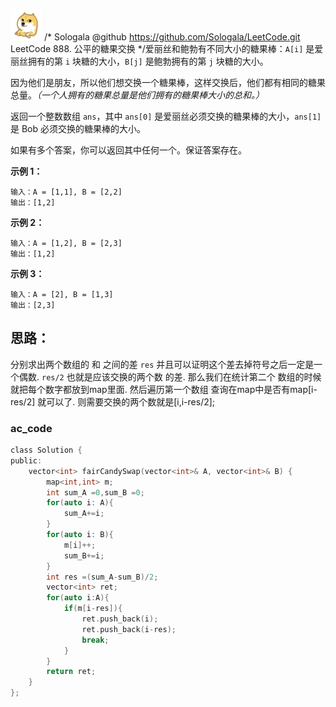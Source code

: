 ![](https://github.com/Sologala/SomeThings/blob/master/face.jpg?raw=true)
/*
    Sologala   @github    https://github.com/Sologala/LeetCode.git
    LeetCode   888. 公平的糖果交换
*/爱丽丝和鲍勃有不同大小的糖果棒：`A[i]` 是爱丽丝拥有的第 `i` 块糖的大小，`B[j]` 是鲍勃拥有的第 `j` 块糖的大小。

因为他们是朋友，所以他们想交换一个糖果棒，这样交换后，他们都有相同的糖果总量。*（一个人拥有的糖果总量是他们拥有的糖果棒大小的总和。）*

返回一个整数数组 `ans`，其中 `ans[0]` 是爱丽丝必须交换的糖果棒的大小，`ans[1]` 是 Bob 必须交换的糖果棒的大小。

如果有多个答案，你可以返回其中任何一个。保证答案存在。

 

**示例 1：**

```
输入：A = [1,1], B = [2,2]
输出：[1,2]
```

**示例 2：**

```
输入：A = [1,2], B = [2,3]
输出：[1,2]
```

**示例 3：**

```
输入：A = [2], B = [1,3]
输出：[2,3]
```

## **思路：**

分别求出两个数组的 和 之间的差 `res` 并且可以证明这个差去掉符号之后一定是一个偶数. `res/2` 也就是应该交换的两个数 的差. 那么我们在统计第二个 数组的时候 就把每个数字都放到map里面. 然后遍历第一个数组 查询在map中是否有map[i-res/2] 就可以了. 则需要交换的两个数就是[i,i-res/2];

### **ac_code**

```c
class Solution {
public:
    vector<int> fairCandySwap(vector<int>& A, vector<int>& B) {
        map<int,int> m;
        int sum_A =0,sum_B =0;
        for(auto i: A){
            sum_A+=i;
        }
        for(auto i: B){
            m[i]++;
            sum_B+=i;
        }
        int res =(sum_A-sum_B)/2;
        vector<int> ret;
        for(auto i:A){
            if(m[i-res]){
                ret.push_back(i);
                ret.push_back(i-res);
                break;
            }
        }
        return ret;
    }
};
```